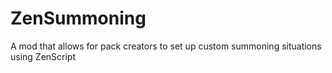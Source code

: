 # ZenSummoning
A mod that allows for pack creators to set up custom summoning situations using ZenScript
